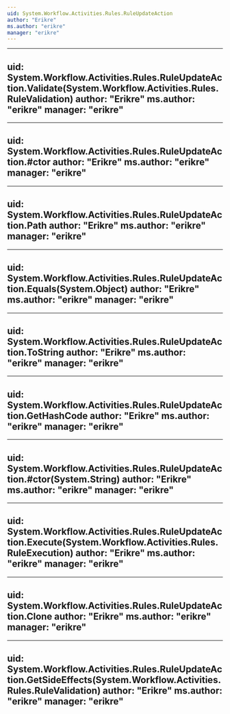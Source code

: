 ```yaml
---
uid: System.Workflow.Activities.Rules.RuleUpdateAction
author: "Erikre"
ms.author: "erikre"
manager: "erikre"
---
```


---
uid: System.Workflow.Activities.Rules.RuleUpdateAction.Validate(System.Workflow.Activities.Rules.RuleValidation)
author: "Erikre"
ms.author: "erikre"
manager: "erikre"
---

---
uid: System.Workflow.Activities.Rules.RuleUpdateAction.#ctor
author: "Erikre"
ms.author: "erikre"
manager: "erikre"
---

---
uid: System.Workflow.Activities.Rules.RuleUpdateAction.Path
author: "Erikre"
ms.author: "erikre"
manager: "erikre"
---

---
uid: System.Workflow.Activities.Rules.RuleUpdateAction.Equals(System.Object)
author: "Erikre"
ms.author: "erikre"
manager: "erikre"
---

---
uid: System.Workflow.Activities.Rules.RuleUpdateAction.ToString
author: "Erikre"
ms.author: "erikre"
manager: "erikre"
---

---
uid: System.Workflow.Activities.Rules.RuleUpdateAction.GetHashCode
author: "Erikre"
ms.author: "erikre"
manager: "erikre"
---

---
uid: System.Workflow.Activities.Rules.RuleUpdateAction.#ctor(System.String)
author: "Erikre"
ms.author: "erikre"
manager: "erikre"
---

---
uid: System.Workflow.Activities.Rules.RuleUpdateAction.Execute(System.Workflow.Activities.Rules.RuleExecution)
author: "Erikre"
ms.author: "erikre"
manager: "erikre"
---

---
uid: System.Workflow.Activities.Rules.RuleUpdateAction.Clone
author: "Erikre"
ms.author: "erikre"
manager: "erikre"
---

---
uid: System.Workflow.Activities.Rules.RuleUpdateAction.GetSideEffects(System.Workflow.Activities.Rules.RuleValidation)
author: "Erikre"
ms.author: "erikre"
manager: "erikre"
---
